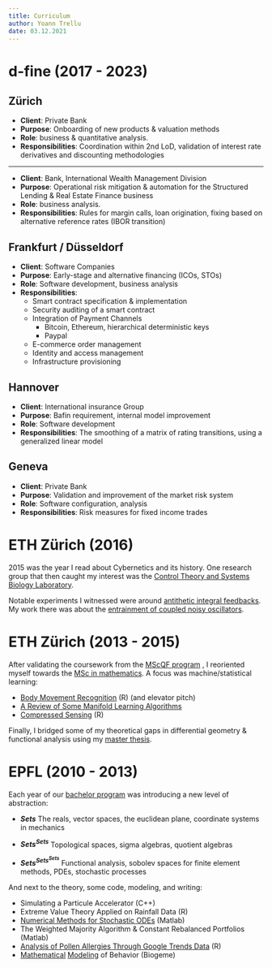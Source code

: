 ```yaml
---
title: Curriculum
author: Yoann Trellu
date: 03.12.2021
---
```


# d-fine (2017 - 2023)

## Zürich

* **Client**: Private Bank
* **Purpose**: Onboarding of new products & valuation methods
* **Role**: business & quantitative analysis.
* **Responsibilities**: Coordination within 2nd LoD, validation of interest rate derivatives and discounting methodologies  
---
* **Client**: Bank, International Wealth Management Division
* **Purpose**: Operational risk mitigation & automation for the Structured Lending & Real Estate Finance business
* **Role**: business analysis.
* **Responsibilities**: Rules for margin calls, loan origination, fixing based on alternative reference rates (IBOR transition)

## Frankfurt / Düsseldorf

* **Client**: Software Companies
* **Purpose**: Early-stage and alternative financing (ICOs, STOs)
* **Role**: Software development, business analysis
* **Responsibilities**:
  * Smart contract specification & implementation
  * Security auditing of a smart contract
  * Integration of Payment Channels
    * Bitcoin, Ethereum, hierarchical deterministic keys
    * Paypal
  * E-commerce order management
  * Identity and access management
  * Infrastructure provisioning

## Hannover

* **Client**: International insurance Group
* **Purpose**: Bafin requirement, internal model improvement
* **Role**: Software development
* **Responsibilities**: The smoothing of a matrix of rating transitions,
  using a generalized linear model

## Geneva

* **Client**: Private Bank
* **Purpose**: Validation and improvement of the market risk system 
* **Role**: Software configuration, analysis
* **Responsibilities**: Risk measures for fixed income trades

# ETH Zürich (2016)

2015 was the year I read about Cybernetics and its history.
One research group that then caught my interest was the [Control Theory and
Systems Biology Laboratory](https://bsse.ethz.ch/ctsb).

Notable experiments I witnessed were around
[antithetic integral feedbacks](https://www.nature.com/articles/s41586-019-1321-1).
My work there was about the
[entrainment of coupled noisy oscillators](/pdfs/EntrainmentOfCoupledNoisyOscillators.pdf).

# ETH Zürich (2013 - 2015)

After validating the coursework from the [MScQF program](https://www.msfinance.uzh.ch/)
, I reoriented myself towards the
[MSc in mathematics](https://math.ethz.ch/studies/master-programmes/master-mathematics.html).
A focus was machine/statistical learning:

- [Body Movement Recognition](/pdfs/BodyMovementRecognition.pdf) (R) (and elevator pitch)
- [A Review of Some Manifold Learning Algorithms](/pdfs/LaplacianEigenmaps.pdf)
- [Compressed Sensing](/pdfs/CompressedSensing.pdf) (R)

Finally, I bridged some of my theoretical gaps in differential geometry &
functional analysis using my [master thesis](/pdfs/TheLaplaceOperatorOnARiemannianManifold.pdf).

# EPFL (2010 - 2013)

Each year of our [bachelor program](https://www.epfl.ch/schools/sb/sma/mathematics-section/studies/bachelor-ma-en) was introducing a new level of abstraction:

- **$Sets$** The reals, vector spaces, the euclidean plane, coordinate systems in mechanics

- **$Sets^{Sets}$** Topological spaces, sigma algebras, quotient algebras

- **$Sets^{Sets}^{Sets}$** Functional analysis, sobolev spaces for finite element methods, PDEs, stochastic processes

And next to the theory, some code, modeling, and writing:

- Simulating a Particule Accelerator (C++)
- Extreme Value Theory Applied on Rainfall Data (R)
- [Numerical Methods for Stochastic ODEs](/pdfs/NumericalMethodsForSDEsAndSDEsWithJumps.pdf) (Matlab)
- The Weighted Majority Algorithm & Constant Rebalanced Portfolios (Matlab)
- [Analysis of Pollen Allergies Through Google Trends Data](/pdfs/AnalysisOfPollenAllergiesThroughGoogleTrendsData.pdf) (R)
- [Mathematical](/pdfs/MMBAssignment2.pdf) [Modeling](/pdfs/MMBAssignment3.pdf)
  of Behavior (Biogeme)

